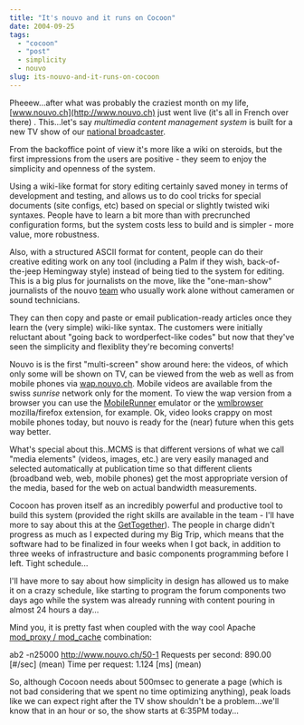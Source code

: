 ```yaml
---
title: "It's nouvo and it runs on Cocoon"
date: 2004-09-25
tags: 
  - "cocoon"
  - "post"
  - simplicity
  - nouvo
slug: its-nouvo-and-it-runs-on-cocoon
---
```


Pheeew...after what was probably the craziest month on my life, [www.nouvo.ch](http://www.nouvo.ch) just went live (it's all in French over there) . This...let's say _multimedia content management system_ is built for a new TV show of our [national broadcaster](http://www.tsr.ch).

From the backoffice point of view it's more like a wiki on steroids, but the first impressions from the users are positive - they seem to enjoy the simplicity and openness of the system.

Using a wiki-like format for story editing certainly saved money in terms of development and testing, and allows us to do cool tricks for special documents (site configs, etc) based on special or slightly twisted wiki syntaxes. People have to learn a bit more than with precrunched configuration forms, but the system costs less to build and is simpler - more value, more robustness.

Also, with a structured ASCII format for content, people can do their creative editing work on any tool (including a Palm if they wish, back-of-the-jeep Hemingway style) instead of being tied to the system for editing. This is a big plus for journalists on the move, like the "one-man-show" journalists of the nouvo [team](http://www.nouvo.ch/team) who usually work alone without cameramen or sound technicians.

They can then copy and paste or email publication-ready articles once they learn the (very simple) wiki-like syntax. The customers were initially reluctant about "going back to wordperfect-like codes" but now that they've seen the simplicity and flexiblity they're becoming converts!

Nouvo is is the first "multi-screen" show around here: the videos, of which only some will be shown on TV, can be viewed from the web as well as from mobile phones via [wap.nouvo.ch](http://wap.nouvo.ch). Mobile videos are available from the swiss _sunrise_ network only for the moment. To view the wap version from a browser you can use the [MobileRunner](http://waprunner.wap3.net/emu_wap3/p/wap3/) emulator or the [wmlbrowser](http://wmlbrowser.mozdev.org/) mozilla/firefox extension, for example. Ok, video looks crappy on most mobile phones today, but nouvo is ready for the (near) future when this gets way better.

What's special about this..MCMS is that different versions of what we call "media elements" (videos, images, etc.) are very easily managed and selected automatically at publication time so that different clients (broadband web, web, mobile phones) get the most appropriate version of the media, based for the web on actual bandwidth measurements.

Cocoon has proven itself as an incredibly powerful and productive tool to build this system (provided the right skills are available in the team - I'll have more to say about this at the [GetTogether](orixo.com/events/gt2004/)). The people in charge didn't progress as much as I expected during my Big Trip, which means that the software had to be finalized in four weeks when I got back, in addition to three weeks of infrastructure and basic components programming before I left. Tight schedule...

I'll have more to say about how simplicity in design has allowed us to make it on a crazy schedule, like starting to program the forum components two days ago while the system was already running with content pouring in almost 24 hours a day...

Mind you, it is pretty fast when coupled with the way cool Apache [mod\_proxy / mod\_cache](http://wiki.apache.org/cocoon/ApacheModProxy) combination:

ab2 -n25000 http://www.nouvo.ch/50-1
Requests per second:    890.00 \[#/sec\] (mean)
Time per request:       1.124 \[ms\] (mean)

So, although Cocoon needs about 500msec to generate a page (which is not bad considering that we spent no time optimizing anything), peak loads like we can expect right after the TV show shouldn't be a problem...we'll know that in an hour or so, the show starts at 6:35PM today...
